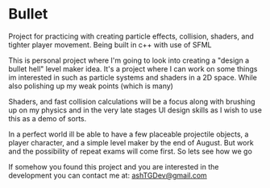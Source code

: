 # Bullet
Project for practicing with creating particle effects, collision, shaders, and tighter player movement. Being built in c++ with use of SFML

This is personal project where I'm going to look into creating a "design a bullet hell" level maker idea. 
It's a project where I can work on some things im interested in such as particle systems and shaders in a 2D space. While also polishing up my weak points (which is many)

Shaders, and fast collision calculations will be a focus along with  brushing up on my physics and in the very late stages UI design skills as I wish to use this
as a demo of sorts.

In a perfect world ill be able to have a few placeable projectile objects, a player character, and a simple level maker by the end of August.
But work and the possibility of repeat exams will come first. So lets see how we go


If somehow you found this project and you are interested in the development you can contact me at:
												ashTGDev@gmail.com


